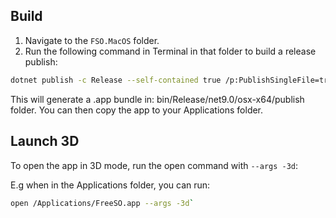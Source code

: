 ## Build

1. Navigate to the `FSO.MacOS` folder.
2. Run the following command in Terminal in that folder to build a release publish:

```bash
dotnet publish -c Release --self-contained true /p:PublishSingleFile=true`
```

This will generate a .app bundle in: bin/Release/net9.0/osx-x64/publish folder.
You can then copy the app to your Applications folder.

## Launch 3D

To open the app in 3D mode, run the open command with `--args -3d`:

E.g when in the Applications folder, you can run:

```bash
open /Applications/FreeSO.app --args -3d`
```
